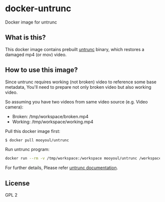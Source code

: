 # docker-untrunc
Docker image for untrunc

## What is this?

This docker image contains prebuilt [untrunc](https://github.com/ponchio/untrunc) binary, which restores a damaged mp4 (or mov) video.

## How to use this image?

Since untrunc requires working (not broken) video to reference some base metadata, 
You'll need to prepare not only broken video but also working video.

So assuming you have two videos from same video source (e.g. Video camera):

- Broken: /tmp/workspace/broken.mp4
- Working: /tmp/workspace/working.mp4


Pull this docker image first:

```bash
$ docker pull mooyoul/untrunc
```

Run untrunc program:

```bash
docker run --rm -v /tmp/workspace:/workspace mooyoul/untrunc /workspace/working.mp4 /workspace/broken.mp4
```

For further details, Please refer [untrunc documentation](https://github.com/ponchio/untrunc#using).

## License

GPL 2

